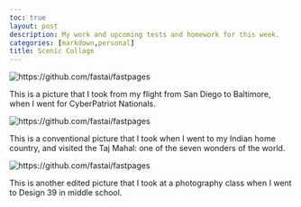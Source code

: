 ```yaml
---
toc: true
layout: post
description: My work and upcoming tests and homework for this week.
categories: [markdown,personal]
title: Scenic Collage
---
```


![]({{site.baseurl}}/images/baltimore.png "https://github.com/fastai/fastpages")

This is a picture that I took from my flight from San Diego to Baltimore, when I went for CyberPatriot Nationals.

![]({{site.baseurl}}/images/tajmahal.png "https://github.com/fastai/fastpages")

This is a conventional picture that I took when I went to my Indian home country, and visited the Taj Mahal: one of the seven wonders of the world.

![]({{site.baseurl}}/images/d39c.png "https://github.com/fastai/fastpages")

This is another edited picture that I took at a photography class when I went to Design 39 in middle school. 